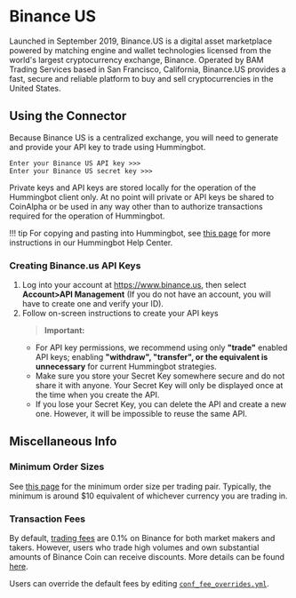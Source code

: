 # Binance US




Launched in September 2019, Binance.US is a digital asset marketplace powered by matching engine and wallet technologies licensed from the world's largest cryptocurrency exchange, Binance. Operated by BAM Trading Services based in San Francisco, California, Binance.US provides a fast, secure and reliable platform to buy and sell cryptocurrencies in the United States.

## Using the Connector

Because Binance US is a centralized exchange, you will need to generate and provide your API key to trade using Hummingbot.

```
Enter your Binance US API key >>>
Enter your Binance US secret key >>>
```

Private keys and API keys are stored locally for the operation of the Hummingbot client only. At no point will private or API keys be shared to CoinAlpha or be used in any way other than to authorize transactions required for the operation of Hummingbot.

!!! tip
    For copying and pasting into Hummingbot, see [this page](https://hummingbot.zendesk.com/hc/en-us/articles/900004871203-Copy-and-paste-your-API-keys) for more instructions in our Hummingbot Help Center.

### Creating Binance.us API Keys

1. Log into your account at https://www.binance.us, then select **Account>API Management** (If you do not have an account, you will have to create one and verify your ID).
2. Follow on-screen instructions to create your API keys
   > **Important:**
   - For API key permissions, we recommend using only **"trade"** enabled API keys; enabling **"withdraw", "transfer", or the equivalent is unnecessary** for current Hummingbot strategies.
   - Make sure you store your Secret Key somewhere secure and do not share it with anyone. Your Secret Key will only be displayed once at the time when you create the API.
   - If you lose your Secret Key, you can delete the API and create a new one. However, it will be impossible to reuse the same API.

## Miscellaneous Info

### Minimum Order Sizes

See [this page](https://www.binance.us/en/trade-limits) for the minimum order size per trading pair. Typically, the minimum is around \$10 equivalent of whichever currency you are trading in.

### Transaction Fees

By default, [trading fees](https://www.binance.us/en/fee/schedule) are 0.1% on Binance for both market makers and takers. However, users who trade high volumes and own substantial amounts of Binance Coin can receive discounts. More details can be found [here](https://www.binance.com/en/support/articles/115000429332-Fee-Structure-on-Binance).

Users can override the default fees by editing [`conf_fee_overrides.yml`](/operation/override-fees/).

